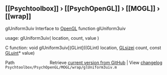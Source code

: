 ## [[Psychtoolbox]] &#8250; [[PsychOpenGL]] &#8250; [[MOGL]] &#8250; [[wrap]]

glUniform3uiv  Interface to [OpenGL](OpenGL) function glUniform3uiv  
  
usage:  glUniform3uiv( location, count, value )  
  
C function:  void glUniform3uiv[(GLint]((GLint) location, [GLsizei](GLsizei) count, const [GLuint](GLuint)\* value)  




<div class="code_header" style="text-align:right;">
  <span style="float:left;">Path&nbsp;&nbsp;</span> <span class="counter">Retrieve <a href=
  "https://raw.github.com/Psychtoolbox-3/Psychtoolbox-3/beta/Psychtoolbox/PsychOpenGL/MOGL/wrap/glUniform3uiv.m">current version from GitHub</a> | View <a href=
  "https://github.com/Psychtoolbox-3/Psychtoolbox-3/commits/beta/Psychtoolbox/PsychOpenGL/MOGL/wrap/glUniform3uiv.m">changelog</a></span>
</div>
<div class="code">
  <code>Psychtoolbox/PsychOpenGL/MOGL/wrap/glUniform3uiv.m</code>
</div>

